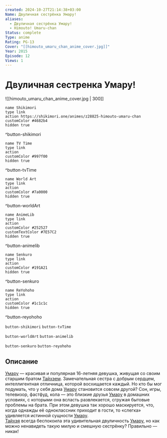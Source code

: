 ```yaml
---
created: 2024-10-27T21:14:38+03:00
Name: Двуличная сестрёнка Умару!
aliases:
  - Двуличная сестрёнка Умару!
  - Himouto! Umaru-chan
Status: complete
Type: anime
Rating: PG-13
Cover: "[[himouto_umaru_chan_anime_cover.jpg]]"
Year: 2015
Episode: 12
Views: 1
---
```


# Двуличная сестренка Умару!

![[himouto_umaru_chan_anime_cover.jpg | 300]]

```button
name Shikimori
type link
action https://shikimori.one/animes/z28825-himouto-umaru-chan
customColor #4682b4
hidden true
```
^button-shikimori

```button
name TV Time
type link
action 
customColor #997f00
hidden true
```
^button-tvTime

```button
name World Art
type link
action 
customColor #7a0000
hidden true
```
^button-worldArt

```button
name AnimeLib
type link
action 
customColor #252527
customTextColor #7E57C2
hidden true
```
^button-animelib

```button
name Senkuro
type link
action 
customColor #191A21
hidden true
```
^button-senkuro

```button
name ReYohoho
type link
action 
customColor #1c1c1c
hidden true
```
^button-reyohoho



`button-shikimori` `button-tvTime`

`button-worldArt` `button-animelib`

`button-senkuro` `button-reyohoho`

## Описание

[Умару](https://shikimori.one/characters/92797-umaru-doma) — красивая и популярная 16-летняя девушка, живущая со своим старшим братом [Тайхэем](https://shikimori.one/characters/92799-taihei-doma). Замечательная сестра с добрым сердцем, интеллигентная отличница, которой восхищается каждый. Но кто бы мог подумать, что у себя дома [Умару](https://shikimori.one/characters/92797-umaru-doma) становится совсем другой? Сон, игры, телевизор, фастфуд, кола — это близкие друзья [Умару](https://shikimori.one/characters/92797-umaru-doma) в домашних условиях, с которыми она всласть развлекается, сгружая бытовые проблемы на брата. При этом девушка так хорошо маскируется, что, когда однажды её одноклассник приходит в гости, то «слегка» удивляется истинной сущности [Умару](https://shikimori.one/characters/92797-umaru-doma).  
[Тайхэя](https://shikimori.one/characters/92799-taihei-doma) всегда беспокоила эта удивительная двуличность [Умару](https://shikimori.one/characters/92797-umaru-doma), но как можно ненавидеть такую милую и смешную сестрёнку? Правильно — никак!

